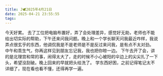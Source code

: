 ```yaml
---
title: J🕊️2025年4月21日
date: 2025-04-21 23:55:55
tags:
---
```

今天好累。
去了工位把电脑布置好，弄了会处理差异，感觉好无助，老师也不能给出切实际的帮助，下午还来问我问题。晚上和一个学长聊天问我最近咋样，我说弄点很玄乎的东西，他调侃我是不是老师是不是反过来问我，是有点不太对劲。
中午和乖生气，你再这样见到朋友忘记我，我也把你晾一边。
下午去开了会，讲的是北理宫和常的事，闹得太大了，走的时候不小心被阳的伞边上的尖尖扎了一下头，希望没刮破。晚上回来的早就把头给洗了。
学东西好困，之前记得笔记太不详细了，现在看也看不懂，还得再学一遍。